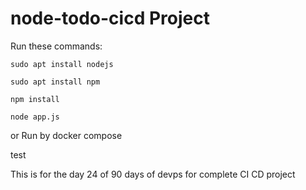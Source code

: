 # node-todo-cicd Project

Run these commands:


`sudo apt install nodejs`


`sudo apt install npm`


`npm install`

`node app.js`

or Run by docker compose

test

This is for the day 24 of 90 days of devps for complete CI CD project

